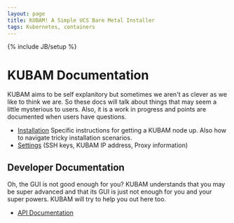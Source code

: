 ```yaml
---
layout: page
title: KUBAM! A Simple UCS Bare Metal Installer
tags: Kubernetes, containers
---
```

{% include JB/setup %}

# KUBAM Documentation

KUBAM aims to be self explanitory but sometimes we aren't as clever as we like to think we are.  So these docs will talk about things that may seem a little mysterious to users. Also, it is a work in progress and points are documented when users have questions. 

* [Installation](kubam-node.md) Specific instructions for getting a KUBAM node up. Also how to navigate tricky installation scenarios.
* [Settings](settings.md) (SSH keys, KUBAM IP address, Proxy information)


## Developer Documentation

Oh, the GUI is not good enough for you?  KUBAM understands that you may be super advanced and that its GUI is just not enough for you and your super powers.  KUBAM will try to help you out here too. 

* [API Documentation](api.md)